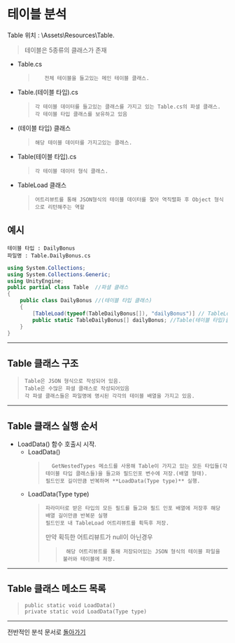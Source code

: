 # 테이블 분석
Table 위치 : \Assets\Resources\Table.
> 테이블은 5종류의 클래스가 존재
- Table.cs
    >        전체 테이블을 들고있는 메인 테이블 클래스.
- Table.(테이블 타입).cs 
    >     각 테이블 데이터를 들고있는 클래스를 가지고 있는 Table.cs의 파셜 클래스.
    >     각 테이블 타입 클래스를 보유하고 있음
- (테이블 타입) 클래스
    >     해당 테이블 데이터를 가지고있는 클래스.            
- Table(테이블 타입).cs
    >     각 테이블 데이터 형식 클래스.
- TableLoad 클래스
    >     어트리뷰트를 통해 JSON형식의 테이블 데이터를 찾아 역직렬화 후 Object 형식으로 리턴해주는 역할
## 예시
    테이블 타입 : DailyBonus    
    파일명 : Table.DailyBonus.cs

```c#
using System.Collections;
using System.Collections.Generic;
using UnityEngine;
public partial class Table  //파셜 클래스
{
    public class DailyBonus //(테이블 타입 클래스)
    {
        [TableLoad(typeof(TableDailyBonus[]), "dailyBonus")] // TableLoad 클래스
        public static TableDailyBonus[] dailyBonus; //Table(테이블 타입)클래스
    }
}
```


*****

## Table 클래스 구조
>     Table은 JSON 형식으로 작성되어 있음.
>     Table은 수많은 파셜 클래스로 작성되어있음
>     각 파셜 클래스들은 파일명에 명시된 각각의 테이블 배열을 가지고 있음.

*****

## Table 클래스 실행 순서
- LoadData() 함수 호출시 시작.
    * LoadData()
        >       GetNestedTypes 메소드를 사용해 Table이 가지고 있는 모든 타입들(각 테이블 타입 클래스들)을 들고와 필드인포 변수에 저장.(배열 형태).  
        >     필드인포 길이만큼 반복하며 **LoadData(Type type)** 실행.
    * LoadData(Type type)
        >     파라미터로 받은 타입의 모든 필드를 들고와 필드 인포 배열에 저장후 해당 배열 길이만큼 반복문 실행  
        >     필드인포 내 TableLoad 어트리뷰트를 획득후 저장.   
        > 만약 획득한 어트리뷰트가 null이 아닌경우
        >>      해당 어트리뷰트를 통해 저장되어있는 JSON 형식의 테이블 파일을 불러와 테이블에 저장.


*****

## Table 클래스 메소드 목록
>     public static void LoadData()
>     private static void LoadData(Type type)

*****

전반적인 분석 문서로 [돌아가기](https://github.com/Bo-sung/BBF_-/blob/master/전반적인_분석.md)
